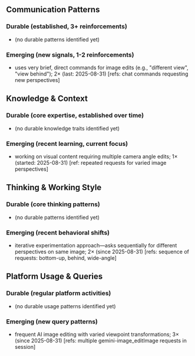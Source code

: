 ## Communication Patterns
### Durable (established, 3+ reinforcements)
- (no durable patterns identified yet)

### Emerging (new signals, 1-2 reinforcements)
- uses very brief, direct commands for image edits (e.g., "different view", "view behind"); 2× (last: 2025-08-31) [refs: chat commands requesting new perspectives]

## Knowledge & Context
### Durable (core expertise, established over time)
- (no durable knowledge traits identified yet)

### Emerging (recent learning, current focus)
- working on visual content requiring multiple camera angle edits; 1× (started: 2025-08-31) [ref: repeated requests for varied image perspectives]

## Thinking & Working Style
### Durable (core thinking patterns)
- (no durable patterns identified yet)

### Emerging (recent behavioral shifts)
- iterative experimentation approach—asks sequentially for different perspectives on same image; 2× (since 2025-08-31) [refs: sequence of requests: bottom-up, behind, wide-angle]

## Platform Usage & Queries
### Durable (regular platform activities)
- (no durable usage patterns identified yet)

### Emerging (new query patterns)
- frequent AI image editing with varied viewpoint transformations; 3× (since 2025-08-31) [refs: multiple gemini-image_editImage requests in session]